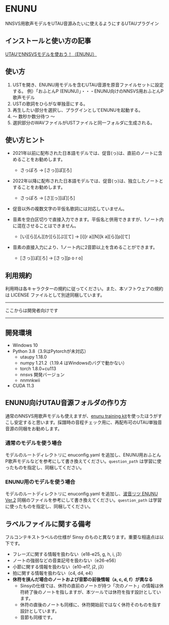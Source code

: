 # ENUNU

NNSVS用歌声モデルをUTAU音源みたいに使えるようにするUTAUプラグイン

## インストールと使い方の記事

[UTAUでNNSVSモデルを使おう！（ENUNU）](https://note.com/crazy_utau/n/n45db22b33d2c)

## 使い方

1. USTを開き、ENUNU用モデルを含むUTAU音源を原音ファイルセットに設定する。
   例）「おふとんP (ENUNU)」・・・ENUNU向けのNNSVS用おふとんP歌声モデル
2. USTの歌詞をひらがな単独音にする。
3. 再生したい部分を選択し、プラグインとしてENUNUを起動する。
4. ～ 数秒か数分待つ ～
5. 選択部分のWAVファイルがUSTファイルと同一フォルダに生成される。

## 使い方ヒント

- 2021年以前に配布された日本語モデルでは、促音(っ)は、直前のノートに含めることをお勧めします。
  - さっぽろ → \[さっ]\[ぽ]\[ろ]
- 2022年以降に配布された日本語モデルでは、促音(っ)は、独立したノートとすることをお勧めします。
  - さっぽろ → \[さ]\[っ]\[ぽ]\[ろ]

- 促音以外の複数文字の平仮名歌詞には対応していません。
- 音素を空白区切りで直接入力できます。平仮名と併用できますが、1ノート内に混在させることはできません。
  - \[い]\[ら]\[ん]\[か]\[ら]\[ぷ]\[て] → \[i]\[r a]\[N]\[k a]\[ら]\[p]\[て]
- 音素の直接入力により、1ノート内に2音節以上を含めることができます。
  - \[さっ]\[ぽ]\[ろ] → \[さっ]\[p o r o]

## 利用規約

利用時は各キャラクターの規約に従ってください。また、本ソフトウェアの規約は LICENSE ファイルとして別途同梱しています。



---

ここからは開発者向けです

---



## 開発環境

- Windows 10
- Python 3.8（3.9はPytorchが未対応）
  - utaupy 1.18.0
  - numpy 1.21.2（1.19.4 はWindowsのバグで動かない）
  - torch 1.8.0+cu113
  - nnsvs 開発バージョン
  - nnmnkwii
- CUDA 11.3

## ENUNU向けUTAU音源フォルダの作り方

通常のNNSVS用歌声モデルも使えますが、[enunu training kit](https://github.com/oatsu-gh/enunu_training_kit)を使ったほうがすこし安定すると思います。採譜時の音程チェック用に、再配布可のUTAU単独音音源の同梱をお勧めします。

### 通常のモデルを使う場合

モデルのルートディレクトリに enuconfig.yaml を追加し、ENUNU用おふとんP歌声モデルなどを参考にして書き換えてください。`question_path` は学習に使ったものを指定し、同梱してください。

### ENUNU用のモデルを使う場合

モデルのルートディレクトリに enuconfig.yaml を追加し、[波音リツ ENUNU Ver.2](http://www.canon-voice.com/enunu.html) 同梱のファイルを参考にして書き換えてください。`question_path` は学習に使ったものを指定し、同梱してください。

## ラベルファイルに関する備考

フルコンテキストラベルの仕様が Sinsy のものと異なります。重要な相違点は以下です。

- フレーズに関する情報を扱わない（e18-e25,  g,  h,  i,  j3）
- ノートの強弱などの音楽記号を扱わない（e26-e56）
- 小節に関する情報を扱わない（e10-e17,  j2,  j3）
- 拍に関する情報を扱わない（c4,  d4,  e4）
- **休符を挟んだ場合のノートおよび音節の前後情報（a, c, d, f）が異なる**
  - Sinsyの仕様では、休符の直前のノートが持つ「次のノート」の情報は休符終了後のノートを指しますが、本ツールでは休符を指す設計としています。
  - 休符の直後のノートも同様に、休符開始前ではなく休符そのものを指す設計としています。
  - 音節も同様です。

